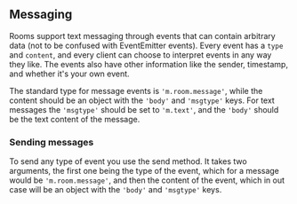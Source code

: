 ## Messaging
Rooms support text messaging through events that can contain arbitrary data (not to be confused with EventEmitter events). Every event has a `type` and `content`, and every client can choose to interpret events in any way they like. The events also have other information like the sender, timestamp, and whether it's your own event.

The standard type for message events is `'m.room.message'`, while the content should be an object with the `'body'` and `'msgtype'` keys. For text messages the `'msgtype'` should be set to `'m.text'`, and the `'body'` should be the text content of the message.

### Sending messages
To send any type of event you use the send method. It takes two arguments, the first one being the type of the event, which for a message would be `'m.room.message'`, and then the content of the event, which in out case will be an object with the `'body'` and `'msgtype'` keys.

